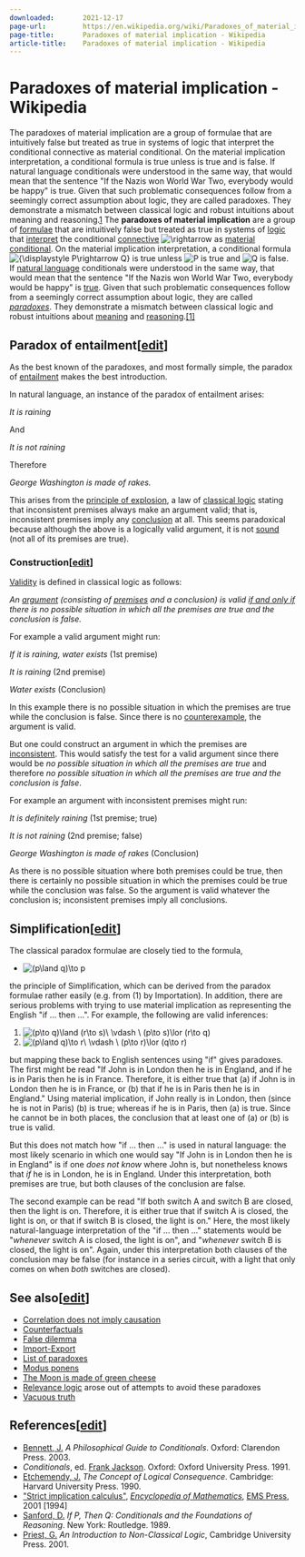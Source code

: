```yaml
---
downloaded:       2021-12-17
page-url:         https://en.wikipedia.org/wiki/Paradoxes_of_material_implication
page-title:       Paradoxes of material implication - Wikipedia
article-title:    Paradoxes of material implication - Wikipedia
---
```

# Paradoxes of material implication - Wikipedia

The paradoxes of material implication are a group of formulae that are intuitively false but treated as true in systems of logic that interpret the conditional connective  as material conditional. On the material implication interpretation, a conditional formula  is true unless  is true and  is false. If natural language conditionals were understood in the same way, that would mean that the sentence "If the Nazis won World War Two, everybody would be happy" is true. Given that such problematic consequences follow from a seemingly correct assumption about logic, they are called paradoxes. They demonstrate a mismatch between classical logic and robust intuitions about meaning and reasoning.[1]
The __paradoxes of material implication__ are a group of [formulae][1] that are intuitively false but treated as true in systems of [logic][2] that [interpret][3] the conditional [connective][4] ![\rightarrow ](https://wikimedia.org/api/rest_v1/media/math/render/svg/53e574cc3aa5b4bf5f3f5906caf121a378eef08b) as [material conditional][5]. On the material implication interpretation, a conditional formula ![{\displaystyle P\rightarrow Q}](https://wikimedia.org/api/rest_v1/media/math/render/svg/86439ea857adc8eaec93c4d14270b8ba6bd2a6a9) is true unless ![P](https://wikimedia.org/api/rest_v1/media/math/render/svg/b4dc73bf40314945ff376bd363916a738548d40a) is true and ![Q](https://wikimedia.org/api/rest_v1/media/math/render/svg/8752c7023b4b3286800fe3238271bbca681219ed) is false. If [natural language][6] conditionals were understood in the same way, that would mean that the sentence "If the Nazis won World War Two, everybody would be happy" is [true][7]. Given that such problematic consequences follow from a seemingly correct assumption about logic, they are called *[paradoxes][8]*. They demonstrate a mismatch between classical logic and robust intuitions about [meaning][9] and [reasoning][10].[\[1\]][11]

## Paradox of entailment\[[edit][12]\]

As the best known of the paradoxes, and most formally simple, the paradox of [entailment][13] makes the best introduction.

In natural language, an instance of the paradox of entailment arises:

*It is raining*

And

*It is not raining*

Therefore

*George Washington is made of rakes.*

This arises from the [principle of explosion][14], a law of [classical logic][15] stating that inconsistent premises always make an argument valid; that is, inconsistent premises imply any [conclusion][16] at all. This seems paradoxical because although the above is a logically valid argument, it is not [sound][17] (not all of its premises are true).

### Construction\[[edit][18]\]

[Validity][19] is defined in classical logic as follows:

*An [argument][20] (consisting of [premises][21] and a conclusion) is valid [if and only if][22] there is no possible situation in which all the premises are true and the conclusion is false.*

For example a valid argument might run:

*If it is raining, water exists* (1st premise)

*It is raining* (2nd premise)

*Water exists* (Conclusion)

In this example there is no possible situation in which the premises are true while the conclusion is false. Since there is no [counterexample][23], the argument is valid.

But one could construct an argument in which the premises are [inconsistent][24]. This would satisfy the test for a valid argument since there would be *no possible situation in which all the premises are true* and therefore *no possible situation in which all the premises are true and the conclusion is false*.

For example an argument with inconsistent premises might run:

*It is definitely raining* (1st premise; true)

*It is not raining* (2nd premise; false)

*George Washington is made of rakes* (Conclusion)

As there is no possible situation where both premises could be true, then there is certainly no possible situation in which the premises could be true while the conclusion was false. So the argument is valid whatever the conclusion is; inconsistent premises imply all conclusions.

## Simplification\[[edit][25]\]

The classical paradox formulae are closely tied to the formula,

-   ![(p\land q)\to p](https://wikimedia.org/api/rest_v1/media/math/render/svg/cd390432fdeb73e64dd58573cd20eca8f78dc6e6)

the principle of Simplification, which can be derived from the paradox formulae rather easily (e.g. from (1) by Importation). In addition, there are serious problems with trying to use material implication as representing the English "if ... then ...". For example, the following are valid inferences:

1.  ![(p\to q)\land (r\to s)\ \vdash \ (p\to s)\lor (r\to q)](https://wikimedia.org/api/rest_v1/media/math/render/svg/950f742d774d922eb8e5bf1f342646e63348e894)
2.  ![(p\land q)\to r\ \vdash \ (p\to r)\lor (q\to r)](https://wikimedia.org/api/rest_v1/media/math/render/svg/e0ed9fb098944b826e7fa32e0ec7004f001e06c6)

but mapping these back to English sentences using "if" gives paradoxes. The first might be read "If John is in London then he is in England, and if he is in Paris then he is in France. Therefore, it is either true that (a) if John is in London then he is in France, or (b) that if he is in Paris then he is in England." Using material implication, if John really is in London, then (since he is not in Paris) (b) is true; whereas if he is in Paris, then (a) is true. Since he cannot be in both places, the conclusion that at least one of (a) or (b) is true is valid.

But this does not match how "if ... then ..." is used in natural language: the most likely scenario in which one would say "If John is in London then he is in England" is if one *does not know* where John is, but nonetheless knows that *if* he is in London, he is in England. Under this interpretation, both premises are true, but both clauses of the conclusion are false.

The second example can be read "If both switch A and switch B are closed, then the light is on. Therefore, it is either true that if switch A is closed, the light is on, or that if switch B is closed, the light is on." Here, the most likely natural-language interpretation of the "if ... then ..." statements would be "*whenever* switch A is closed, the light is on", and "*whenever* switch B is closed, the light is on". Again, under this interpretation both clauses of the conclusion may be false (for instance in a series circuit, with a light that only comes on when *both* switches are closed).

## See also\[[edit][26]\]

-   [Correlation does not imply causation][27]
-   [Counterfactuals][28]
-   [False dilemma][29]
-   [Import-Export][30]
-   [List of paradoxes][31]
-   [Modus ponens][32]
-   [The Moon is made of green cheese][33]
-   [Relevance logic][34] arose out of attempts to avoid these paradoxes
-   [Vacuous truth][35]

## References\[[edit][36]\]

-   [Bennett, J.][37] *A Philosophical Guide to Conditionals*. Oxford: Clarendon Press. 2003.
-   *Conditionals*, ed. [Frank Jackson][38]. Oxford: Oxford University Press. 1991.
-   [Etchemendy, J.][39] *The Concept of Logical Consequence*. Cambridge: Harvard University Press. 1990.
-   ["Strict implication calculus"][40], *[Encyclopedia of Mathematics][41]*, [EMS Press][42], 2001 \[1994\]
-   [Sanford, D.][43] *If P, Then Q: Conditionals and the Foundations of Reasoning*. New York: Routledge. 1989.
-   [Priest, G.][44] *An Introduction to Non-Classical Logic*, Cambridge University Press. 2001.

[1]: https://en.wikipedia.org/wiki/Formula "Formula"
[2]: https://en.wikipedia.org/wiki/Mathematical_logic
[3]: https://en.wikipedia.org/wiki/Semantics_of_logic
[4]: https://en.wikipedia.org/wiki/Logical_connective "Logical connective"
[5]: https://en.wikipedia.org/wiki/Material_conditional "Material conditional"
[6]: https://en.wikipedia.org/wiki/Natural_language "Natural language"
[7]: https://en.wikipedia.org/wiki/Vacuous_truth "Vacuous truth"
[8]: https://en.wikipedia.org/wiki/Paradoxes "Paradoxes"
[9]: https://en.wikipedia.org/wiki/Meaning_(philosophy) "Meaning (philosophy)"
[10]: https://en.wikipedia.org/wiki/Reasoning "Reasoning"
[11]: https://en.wikipedia.org/wiki/Paradoxes_of_material_implication#cite_note-1
[12]: https://en.wikipedia.org/w/index.php?title=Paradoxes_of_material_implication&action=edit&section=1 "Edit section: Paradox of entailment"
[13]: https://en.wikipedia.org/wiki/Entailment "Entailment"
[14]: https://en.wikipedia.org/wiki/Principle_of_explosion "Principle of explosion"
[15]: https://en.wikipedia.org/wiki/Classical_logic "Classical logic"
[16]: https://en.wikipedia.org/wiki/Logical_consequence "Logical consequence"
[17]: https://en.wikipedia.org/wiki/Soundness_of_deductive_reasoning "Soundness of deductive reasoning"
[18]: https://en.wikipedia.org/w/index.php?title=Paradoxes_of_material_implication&action=edit&section=2 "Edit section: Construction"
[19]: https://en.wikipedia.org/wiki/Validity_(logic) "Validity (logic)"
[20]: https://en.wikipedia.org/wiki/Logical_argument "Logical argument"
[21]: https://en.wikipedia.org/wiki/Premise "Premise"
[22]: https://en.wikipedia.org/wiki/If_and_only_if "If and only if"
[23]: https://en.wikipedia.org/wiki/Counterexample "Counterexample"
[24]: https://en.wikipedia.org/wiki/Consistent "Consistent"
[25]: https://en.wikipedia.org/w/index.php?title=Paradoxes_of_material_implication&action=edit&section=3 "Edit section: Simplification"
[26]: https://en.wikipedia.org/w/index.php?title=Paradoxes_of_material_implication&action=edit&section=4 "Edit section: See also"
[27]: https://en.wikipedia.org/wiki/Correlation_does_not_imply_causation "Correlation does not imply causation"
[28]: https://en.wikipedia.org/wiki/Counterfactuals "Counterfactuals"
[29]: https://en.wikipedia.org/wiki/False_dilemma "False dilemma"
[30]: https://en.wikipedia.org/wiki/Import-Export_(logic) "Import-Export (logic)"
[31]: https://en.wikipedia.org/wiki/List_of_paradoxes "List of paradoxes"
[32]: https://en.wikipedia.org/wiki/Modus_ponens "Modus ponens"
[33]: https://en.wikipedia.org/wiki/The_Moon_is_made_of_green_cheese "The Moon is made of green cheese"
[34]: https://en.wikipedia.org/wiki/Relevance_logic "Relevance logic"
[35]: https://en.wikipedia.org/wiki/Vacuous_truth "Vacuous truth"
[36]: https://en.wikipedia.org/w/index.php?title=Paradoxes_of_material_implication&action=edit&section=5 "Edit section: References"
[37]: https://en.wikipedia.org/wiki/Jonathan_Bennett_(philosopher) "Jonathan Bennett (philosopher)"
[38]: https://en.wikipedia.org/wiki/Frank_Jackson_(philosopher) "Frank Jackson (philosopher)"
[39]: https://en.wikipedia.org/wiki/John_Etchemendy "John Etchemendy"
[40]: https://www.encyclopediaofmath.org/index.php?title=Strict_implication_calculus
[41]: https://en.wikipedia.org/wiki/Encyclopedia_of_Mathematics "Encyclopedia of Mathematics"
[42]: https://en.wikipedia.org/wiki/European_Mathematical_Society "European Mathematical Society"
[43]: https://en.wikipedia.org/wiki/David_H._Sanford "David H. Sanford"
[44]: https://en.wikipedia.org/wiki/Graham_Priest "Graham Priest"
